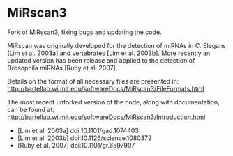 MiRscan3
========

Fork of MiRscan3, fixing bugs and updating the code.

MiRscan was originally developed for the detection of miRNAs in C. Elegans [Lim
et al. 2003a] and vertebrates [Lim et al. 2003b]. More recently an updated
version has been release and applied to the detection of Drosophila miRNAs
[Ruby et al. 2007].

Details on the format of all necessary files are presented in:
http://bartellab.wi.mit.edu/softwareDocs/MiRscan3/FileFormats.html

The most recent unforked version of the code, along with documentation, can be 
found at:
http://bartellab.wi.mit.edu/softwareDocs/MiRscan3/Introduction.html

- [Lim et al. 2003a] doi:10.1101/gad.1074403
- [Lim et al. 2003b] doi:10.1126/science.1080372
- [Ruby et al. 2007] doi:10.1101/gr.6597907
